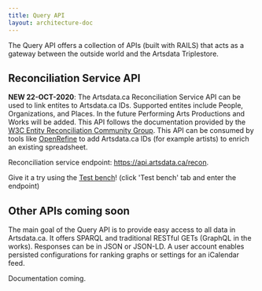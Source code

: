 ```yaml
---
title: Query API
layout: architecture-doc
---
```


The Query API offers a collection of APIs (built with RAILS) that acts as a gateway between the outside world and the Artsdata Triplestore.

## Reconciliation Service API

**NEW 22-OCT-2020**: The Artsdata.ca Reconciliation Service API can be used to link entites to Artsdata.ca IDs. Supported entites include People, Organizations, and Places. In the future Performing Arts Productions and Works will be added. This API follows the documentation provided by the [W3C Entity Reconciliation Community Group](https://reconciliation-api.github.io/specs/0.1/). This API can be consumed by tools like [OpenRefine](https://openrefine.org) to add Artsdata.ca IDs (for example artists) to enrich an existing spreadsheet.

Reconciliation service endpoint: https://api.artsdata.ca/recon.

Give it a try using the [Test bench](https://reconciliation-api.github.io/testbench/)! (click 'Test bench' tab and enter the endpoint)

## Other APIs coming soon
The main goal of the Query API is to provide easy access to all data in Artsdata.ca. It offers SPARQL and traditional RESTful GETs (GraphQL in the works).
Responses can be in JSON or JSON-LD.  A user account enables persisted configurations for ranking graphs or settings for an iCalendar feed. 

Documentation coming.
